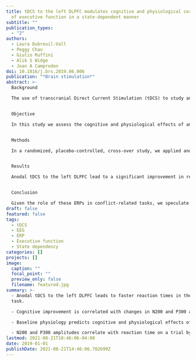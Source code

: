 ```yaml
---
title: tDCS to the left DLPFC modulates cognitive and physiological correlates
  of executive function in a state-dependent manner
subtitle: ""
publication_types:
  - "2"
authors:
  - Laura Dubreuil-Vall
  - Peggy Chau
  - Giulio Ruffini
  - Alik S Widge
  - Joan A Camprodon
doi: 10.1016/j.brs.2019.06.006
publication: "*Brain stimulation*"
abstract: >-
  Background

  The use of transcranial Direct Current Stimulation (tDCS) to study anatomical and physiological dynamics and circuits supporting cognition and executive functions in particular has dramatically increased in recent years. However, its mechanisms of action remain only partially understood.


  Objective

  In this study we assess the cognitive and physiological effects of anodal tDCS to the DLPFC on executive function in order to understand (1) the role of DLPFC laterality, (2) the physiological dynamics sustaining the modulation of executive function by tDCS, and (3) the impact of state-dependent dynamics.


  Methods

  In a randomized, placebo-controlled, cross-over study, we applied anodal tDCS targeting the left vs. right DLPFC vs. sham in 20 healthy individuals (10 males, 10 females). Immediately before and after tDCS, subjects performed the Flanker Task while we measured behavioral (reaction time and accuracy) and neurophysiological (ERP) responses. Specifically, the amplitude of N200, P300, ERN and Pe is compared before and after stimulation.


  Results

  Anodal tDCS to the left DLPFC lead to a significant improvement in reaction time, an increase in P300 amplitude and a decrease in N200 amplitude in a state-dependent manner: baseline ERP amplitudes conditioned the effects of tDCS.


  Conclusion

  Given the role of these ERPs in conflict-related tasks, we speculate that tDCS is modulating the subconstructs of selective attention, conflict monitoring and response inhibition. These findings contribute to a further understanding of the role of left DLPFC in the modulation of executive function, and shed light into the mechanisms of action and the state dependent nature of tDCS.
draft: false
featured: false
tags:
  - tDCS
  - EEG
  - ERP
  - Executive function
  - State dependency
categories: []
projects: []
image:
  caption: ""
  focal_point: ""
  preview_only: false
  filename: featured.jpg
summary: >-
  - Anodal tDCS to the left DLPFC leads to faster reaction times in the Flanker
  task.

  - Cognitive improvement is correlated with changes in N200 and P300 amplitudes.

  - Baseline physiology predicts cognitive and physiological effects of tDCS.

  - N200 and P300 amplitudes correlate with reaction time on a trial by trial basis.
lastmod: 2021-08-21T10:46:06-04:00
date: 2019-01-01
publishDate: 2021-08-21T14:46:06.702699Z
---
```


